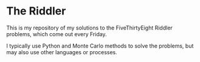# The Riddler

This is my repository of my solutions to the FiveThirtyEight Riddler problems, which come out every Friday.

I typically use Python and Monte Carlo methods to solve the problems, but may also use other languages or processes.